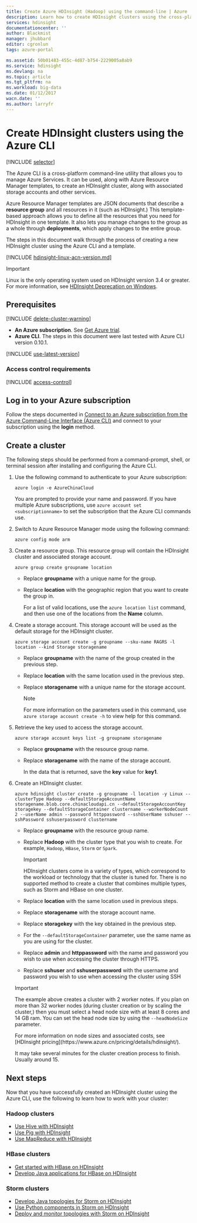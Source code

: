 ```yaml
---
title: Create Azure HDInsight (Hadoop) using the command-line | Azure
description: Learn how to create HDInsight clusters using the cross-platform Azure CLI, Azure Resource Manager templates, and the Azure REST API. You can specify the cluster type (Hadoop, HBase, or Storm,) or use scripts to install custom components..
services: hdinsight
documentationcenter: ''
author: Blackmist
manager: jhubbard
editor: cgronlun
tags: azure-portal

ms.assetid: 50b01483-455c-4d87-b754-2229005a8ab9
ms.service: hdinsight
ms.devlang: na
ms.topic: article
ms.tgt_pltfrm: na
ms.workload: big-data
ms.date: 01/12/2017
wacn.date: ''
ms.author: larryfr
---
```


# Create HDInsight clusters using the Azure CLI

[!INCLUDE [selector](../../includes/hdinsight-create-linux-cluster-selector.md)]

The Azure CLI is a cross-platform command-line utility that allows you to manage Azure Services. It can be used, along with Azure Resource Manager templates, to create an HDInsight cluster, along with associated storage accounts and other services.

Azure Resource Manager templates are JSON documents that describe a **resource group** and all resources in it (such as HDInsight.) This template-based approach allows you to define all the resources that you need for HDInsight in one template. It also lets you manage changes to the group as a whole through **deployments**, which apply changes to the entire group.

The steps in this document walk through the process of creating a new HDInsight cluster using the Azure CLI and a template.

[!INCLUDE [hdinsight-linux-acn-version.md](../../includes/hdinsight-linux-acn-version.md)]

> [!IMPORTANT]
> Linux is the only operating system used on HDInsight version 3.4 or greater. For more information, see [HDInsight Deprecation on Windows](./hdinsight-component-versioning.md#hdi-version-32-and-33-nearing-deprecation-date).

## Prerequisites

[!INCLUDE [delete-cluster-warning](../../includes/hdinsight-delete-cluster-warning.md)]

* **An Azure subscription**. See [Get Azure trial](https://www.azure.cn/pricing/1rmb-trial/).
* **Azure CLI**. The steps in this document were last tested with Azure CLI version 0.10.1.

[!INCLUDE [use-latest-version](../../includes/hdinsight-use-latest-cli.md)] 

### Access control requirements
[!INCLUDE [access-control](../../includes/hdinsight-access-control-requirements.md)]

## Log in to your Azure subscription

Follow the steps documented in [Connect to an Azure subscription from the Azure Command-Line Interface (Azure CLI)](../xplat-cli-connect.md) and connect to your subscription using the **login** method.

## Create a cluster

The following steps should be performed from a command-prompt, shell, or terminal session after installing and configuring the Azure CLI.

1. Use the following command to authenticate to your Azure subscription:

    ```
    azure login -e AzureChinaCloud
    ```

    You are prompted to provide your name and password. If you have multiple Azure subscriptions, use `azure account set <subscriptionname>` to set the subscription that the Azure CLI commands use.
2. Switch to Azure Resource Manager mode using the following command:

    ```
    azure config mode arm
    ```
3. Create a resource group. This resource group will contain the HDInsight cluster and associated storage account.

    ```
    azure group create groupname location
    ```

    * Replace **groupname** with a unique name for the group. 
    * Replace **location** with the geographic region that you want to create the group in. 

        For a list of valid locations, use the `azure location list` command, and then use one of the locations from the **Name** column.
4. Create a storage account. This storage account will be used as the default storage for the HDInsight cluster.

    ```
    azure storage account create -g groupname --sku-name RAGRS -l location --kind Storage storagename
    ```

    * Replace **groupname** with the name of the group created in the previous step.
    * Replace **location** with the same location used in the previous step. 
    * Replace **storagename** with a unique name for the storage account.

        > [!NOTE]
        > For more information on the parameters used in this command, use `azure storage account create -h` to view help for this command.
        > 
        > 
5. Retrieve the key used to access the storage account.

    ```
    azure storage account keys list -g groupname storagename
    ```

    * Replace **groupname** with the resource group name.
    * Replace **storagename** with the name of the storage account.

        In the data that is returned, save the **key** value for **key1**.
6. Create an HDInsight cluster.

    ```
    azure hdinsight cluster create -g groupname -l location -y Linux --clusterType Hadoop --defaultStorageAccountName storagename.blob.core.chinacloudapi.cn --defaultStorageAccountKey storagekey --defaultStorageContainer clustername --workerNodeCount 2 --userName admin --password httppassword --sshUserName sshuser --sshPassword sshuserpassword clustername
    ```

    * Replace **groupname** with the resource group name.
    * Replace **Hadoop** with the cluster type that you wish to create. For example, `Hadoop`, `HBase`, `Storm` or `Spark`.

        > [!IMPORTANT]
        > HDInsight clusters come in a variety of types, which correspond to the workload or technology that the cluster is tuned for. There is no supported method to create a cluster that combines multiple types, such as Storm and HBase on one cluster. 
        > 
        > 
    * Replace **location** with the same location used in previous steps.
    * Replace **storagename** with the storage account name.
    * Replace **storagekey** with the key obtained in the previous step. 
    * For the `--defaultStorageContainer` parameter, use the same name as you are using for the cluster.
    * Replace **admin** and **httppassword** with the name and password you wish to use when accessing the cluster through HTTPS.
    * Replace **sshuser** and **sshuserpassword** with the username and password you wish to use when accessing the cluster using SSH

    > [!IMPORTANT]
    > The example above creates a cluster with 2 worker notes. If you plan on more than 32 worker nodes (during cluster creation or by scaling the cluster,) then you must select a head node size with at least 8 cores and 14 GB ram. You can set the head node size by using the `--headNodeSize` parameter.
    > <p>  
    > For more information on node sizes and associated costs, see [HDInsight pricing](https://www.azure.cn/pricing/details/hdinsight/).

    It may take several minutes for the cluster creation process to finish. Usually around 15.

## Next steps
Now that you have successfully created an HDInsight cluster using the Azure CLI, use the following to learn how to work with your cluster:

### Hadoop clusters
* [Use Hive with HDInsight](./hdinsight-use-hive.md)
* [Use Pig with HDInsight](./hdinsight-use-pig.md)
* [Use MapReduce with HDInsight](./hdinsight-use-mapreduce.md)

### HBase clusters
* [Get started with HBase on HDInsight](./hdinsight-hbase-tutorial-get-started-linux.md)
* [Develop Java applications for HBase on HDInsight](./hdinsight-hbase-build-java-maven-linux.md)

### Storm clusters
* [Develop Java topologies for Storm on HDInsight](./hdinsight-storm-develop-java-topology.md)
* [Use Python components in Storm on HDInsight](./hdinsight-storm-develop-python-topology.md)
* [Deploy and monitor topologies with Storm on HDInsight](./hdinsight-storm-deploy-monitor-topology-linux.md)